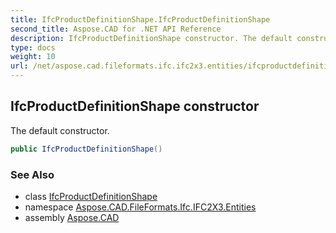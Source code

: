 ```yaml
---
title: IfcProductDefinitionShape.IfcProductDefinitionShape
second_title: Aspose.CAD for .NET API Reference
description: IfcProductDefinitionShape constructor. The default constructor
type: docs
weight: 10
url: /net/aspose.cad.fileformats.ifc.ifc2x3.entities/ifcproductdefinitionshape/ifcproductdefinitionshape/
---
```

## IfcProductDefinitionShape constructor

The default constructor.

```csharp
public IfcProductDefinitionShape()
```

### See Also

* class [IfcProductDefinitionShape](../)
* namespace [Aspose.CAD.FileFormats.Ifc.IFC2X3.Entities](../../ifcproductdefinitionshape/)
* assembly [Aspose.CAD](../../../)


